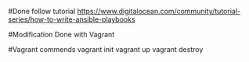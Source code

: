 #Done follow tutorial
https://www.digitalocean.com/community/tutorial-series/how-to-write-ansible-playbooks

#Modification
Done with Vagrant

#Vagrant commends
vagrant init
vagrant up
vagrant destroy



